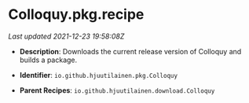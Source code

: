 # Colloquy.pkg.recipe

_Last updated 2021-12-23 19:58:08Z_

- **Description**: Downloads the current release version of Colloquy and builds a package.

- **Identifier**: `io.github.hjuutilainen.pkg.Colloquy`

- **Parent Recipes**: `io.github.hjuutilainen.download.Colloquy`